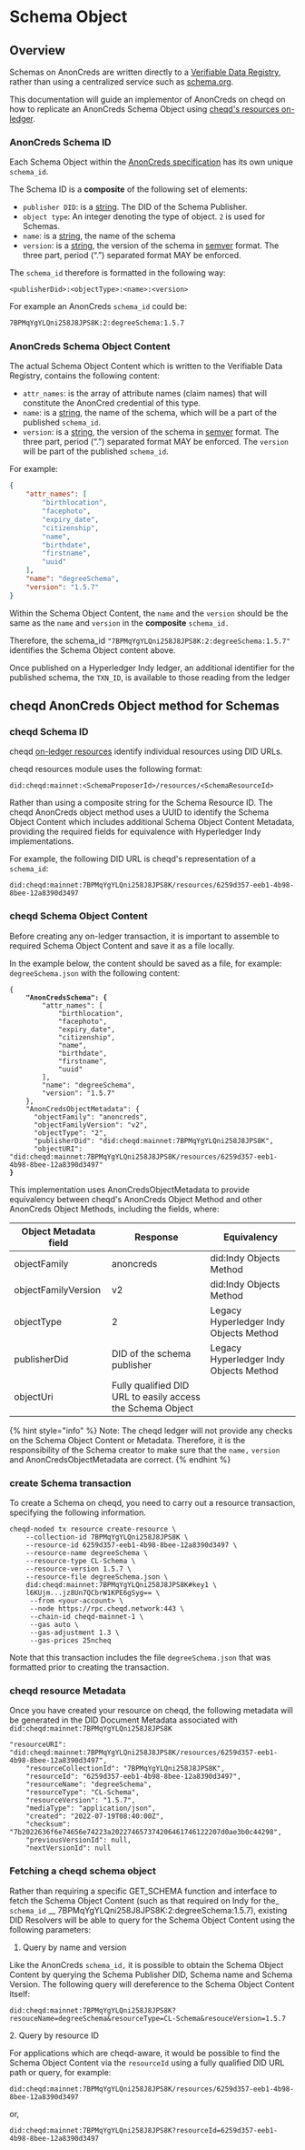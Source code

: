 # Schema Object

## Overview

Schemas on AnonCreds are written directly to a [Verifiable Data Registry](https://learn.cheqd.io/overview/introduction-to-decentralised-identity/what-is-a-decentralised-identifier-did/what-is-a-verifiable-data-registry), rather than using a centralized service such as [schema.org](https://schema.org/).&#x20;

This documentation will guide an implementor of AnonCreds on cheqd on how to replicate an AnonCreds Schema Object using [cheqd's resources on-ledger](../../resources/).

### AnonCreds Schema ID

Each Schema Object within the [AnonCreds specification](https://anoncreds-wg.github.io/anoncreds-spec/) has its own unique `schema_id`.

The Schema ID is a **composite** of the following set of elements:

* `publisher DID`: is a [string](https://infra.spec.whatwg.org/#string). The DID of the Schema Publisher.
* `object type`: An integer denoting the type of object. `2` is used for Schemas.
* `name`: is a [string](https://infra.spec.whatwg.org/#string), the name of the schema
* `version`: is a [string](https://infra.spec.whatwg.org/#string), the version of the schema in [semver](https://semver.org/) format. The three part, period (“.”) separated format MAY be enforced.

The `schema_id` therefore is formatted in the following way:

`<publisherDid>:<objectType>:<name>:<version>`

For example an AnonCreds `schema_id` could be:

```bash
7BPMqYgYLQni258J8JPS8K:2:degreeSchema:1.5.7
```

### AnonCreds Schema Object Content

The actual Schema Object Content which is written to the Verifiable Data Registry, contains the following content:

* `attr_names`: is the array of attribute names (claim names) that will constitute the AnonCred credential of this type.
* `name`: is a [string](https://infra.spec.whatwg.org/#string), the name of the schema, which will be a part of the published `schema_id`.
* `version`: is a [string](https://infra.spec.whatwg.org/#string), the version of the schema in [semver](https://semver.org/) format. The three part, period (“.”) separated format MAY be enforced. The `version` will be part of the published `schema_id`.

For example:

```json
{
    "attr_names": [
        "birthlocation",
        "facephoto",
        "expiry_date",
        "citizenship",
        "name",
        "birthdate",
        "firstname",
        "uuid"
    ],
    "name": "degreeSchema",
    "version": "1.5.7"
}
```

Within the Schema Object Content, the `name` and the `version` should be the same as the `name` and `version` in the **composite** `schema_id.`

Therefore, the schema\_id `"7BPMqYgYLQni258J8JPS8K:2:degreeSchema:1.5.7"` identifies the Schema Object content above.&#x20;

Once published on a Hyperledger Indy ledger, an additional identifier for the published schema, the `TXN_ID`, is available to those reading from the ledger

## cheqd AnonCreds Object method for Schemas

### cheqd Schema ID

cheqd [on-ledger resources](../../resources/) identify individual resources using DID URLs.&#x20;

cheqd resources module uses the following format:

`did:cheqd:mainnet:<SchemaProposerId>/resources/<SchemaResourceId>`

Rather than using a composite string for the Schema Resource ID. The cheqd AnonCreds object method uses a UUID to identify the Schema Object Content which includes additional Schema Object Content Metadata, providing the required fields for equivalence with Hyperledger Indy implementations.&#x20;

For example, the following DID URL is cheqd's representation of a `schema_id`:

`did:cheqd:mainnet:7BPMqYgYLQni258J8JPS8K/resources/6259d357-eeb1-4b98-8bee-12a8390d3497`

### cheqd Schema Object Content

Before creating any on-ledger transaction, it is important to assemble to required Schema Object Content and save it as a file locally.&#x20;

&#x20;In the example below, the content should be saved as a file, for example: `degreeSchema.json` with the following content:

<pre><code>{
<strong>    "AnonCredsSchema": {
</strong>        "attr_names": [
            "birthlocation",
            "facephoto",
            "expiry_date",
            "citizenship",
            "name",
            "birthdate",
            "firstname",
            "uuid"
        ],
        "name": "degreeSchema",
        "version": "1.5.7"
    },
    "AnonCredsObjectMetadata": {
      "objectFamily": "anoncreds",
      "objectFamilyVersion": "v2",
      "objectType": "2",
      "publisherDid": "did:cheqd:mainnet:7BPMqYgYLQni258J8JPS8K",
      "objectURI": "did:cheqd:mainnet:7BPMqYgYLQni258J8JPS8K/resources/6259d357-eeb1-4b98-8bee-12a8390d3497"
<strong>}</strong></code></pre>

This implementation uses AnonCredsObjectMetadata to provide equivalency between cheqd's AnonCreds Object Method and other AnonCreds Object Methods, including the fields, where:

| Object Metadata field | Response                                                   | Equivalency                            |
| --------------------- | ---------------------------------------------------------- | -------------------------------------- |
| objectFamily          | anoncreds                                                  | did:Indy Objects Method                |
| objectFamilyVersion   | v2                                                         | did:Indy Objects Method                |
| objectType            | 2                                                          | Legacy Hyperledger Indy Objects Method |
| publisherDid          | DID of the schema publisher                                | Legacy Hyperledger Indy Objects Method |
| objectUri             | Fully qualified DID URL to easily access the Schema Object |                                        |

{% hint style="info" %}
Note: The cheqd ledger will not provide any checks on the Schema Object Content or Metadata. Therefore, it is the responsibility of the Schema creator to make sure that the `name,` `version` and AnonCredsObjectMetadata are correct.&#x20;
{% endhint %}

### create Schema transaction

To create a Schema on cheqd, you need to carry out a resource transaction, specifying the following information.&#x20;

```
cheqd-noded tx resource create-resource \
    --collection-id 7BPMqYgYLQni258J8JPS8K \
    --resource-id 6259d357-eeb1-4b98-8bee-12a8390d3497 \
    --resource-name degreeSchema \
    --resource-type CL-Schema \
    --resource-version 1.5.7 \
    --resource-file degreeSchema.json \
    did:cheqd:mainnet:7BPMqYgYLQni258J8JPS8K#key1 \
    l6KUjm...jz8Un7QCbrW1KPE6gSyg== \
     --from <your-account> \
     --node https://rpc.cheqd.network:443 \
     --chain-id cheqd-mainnet-1 \
     --gas auto \
     --gas-adjustment 1.3 \
     --gas-prices 25ncheq
```

Note that this transaction includes the file `degreeSchema.json` that was formatted prior to creating the transaction.

### cheqd resource Metadata

Once you have created your resource on cheqd, the following metadata will be generated in the DID Document Metadata associated with `did:cheqd:mainnet:7BPMqYgYLQni258J8JPS8K`

```
"resourceURI": "did:cheqd:mainnet:7BPMqYgYLQni258J8JPS8K/resources/6259d357-eeb1-4b98-8bee-12a8390d3497",
    "resourceCollectionId": "7BPMqYgYLQni258J8JPS8K",
    "resourceId": "6259d357-eeb1-4b98-8bee-12a8390d3497",
    "resourceName": "degreeSchema",
    "resourceType": "CL-Schema",
    "resourceVersion": "1.5.7",
    "mediaType": "application/json",
    "created": "2022-07-19T08:40:00Z",
    "checksum": "7b2022636f6e74656e74223a202274657374206461746122207d0ae3b0c44298",
    "previousVersionId": null,
    "nextVersionId": null
```

### Fetching a cheqd schema object

Rather than requiring a specific GET_SCHEMA function and interface to fetch the Schema Object Content (such as that required on Indy for the_ `schema_id` __ 7BPMqYgYLQni258J8JPS8K:2:degreeSchema:1.5.7), existing DID Resolvers will be able to query for the Schema Object Content using the following parameters:

1. Query by name and version

Like the AnonCreds `schema_id,` it is possible to obtain the Schema Object Content by querying the Schema Publisher DID, Schema name and Schema Version. The following query will dereference to the Schema Object Content itself:&#x20;

`did:cheqd:mainnet:7BPMqYgYLQni258J8JPS8K?resouceName=degreeSchema&resourceType=CL-Schema&resouceVersion=1.5.7`

2\. Query by resource ID

For applications which are cheqd-aware, it would be possible to find the Schema Object Content via the `resourceId` using a fully qualified DID URL path or query, for example:&#x20;

`did:cheqd:mainnet:7BPMqYgYLQni258J8JPS8K/resources/6259d357-eeb1-4b98-8bee-12a8390d3497`

or,&#x20;

`did:cheqd:mainnet:7BPMqYgYLQni258J8JPS8K?resourceId=6259d357-eeb1-4b98-8bee-12a8390d3497`
